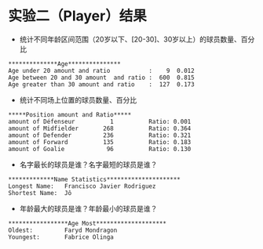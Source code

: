 # 实验二（Player）结果

* 统计不同年龄区间范围（20岁以下、[20-30]、30岁以上）的球员数量、百分比
```
**************Age***************
Age under 20 amount and ratio           :    9  0.012
Age between 20 and 30 amount  and ratio :  600  0.815
Age greater than 30 amount and ratio    :  127  0.173
```
* 统计不同场上位置的球员数量、百分比
```
*****Position amount and Ratio*****
amount of Défenseur          1          Ratio: 0.001
amount of Midfielder       268          Ratio: 0.364
amount of Defender         236          Ratio: 0.321
amount of Forward          135          Ratio: 0.183
amount of Goalie            96          Ratio: 0.130
```
* 名字最长的球员是谁？名字最短的球员是谁？
```
*************Name Statistics*********************
Longest Name:   Francisco Javier Rodriguez
Shortest Name:  Jô
```

* 年龄最大的球员是谁？年龄最小的球员是谁？
```
*****************Age Most********************
Oldest:         Faryd Mondragon
Youngest:       Fabrice Olinga
```